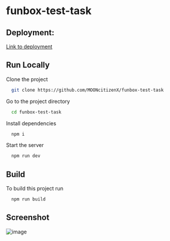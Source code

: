 # funbox-test-task

## Deployment:  
[Link to deployment](https://funbox-test-mooncitizenx.netlify.app/)

## Run Locally

Clone the project

```bash
  git clone https://github.com/MOONcitizenX/funbox-test-task
```

Go to the project directory

```bash
  cd funbox-test-task
```

Install dependencies

```bash
  npm i
```

Start the server

```bash
  npm run dev
```

## Build

To build this project run

```bash
  npm run build
```

## Screenshot
![image](https://user-images.githubusercontent.com/104726176/213192537-999ea59c-ff28-4209-be8c-767a91390a82.png)


